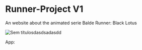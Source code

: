 # Runner-Project V1
An website about the animated serie Balde Runner: Black Lotus

![Sem títulosdasdsadasdd](https://user-images.githubusercontent.com/82295321/236317137-09cb9db3-4e37-4ce5-89bd-9073ff1aeb79.png)


App: 
